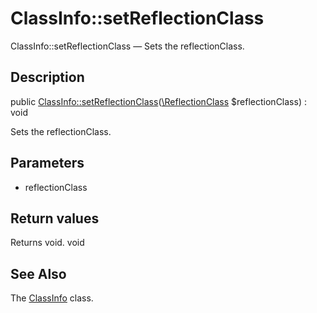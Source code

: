 ClassInfo::setReflectionClass
================

ClassInfo::setReflectionClass — Sets the reflectionClass.

Description
---------------


public [ClassInfo::setReflectionClass](https://github.com/lingtalfi/DocTools/blob/master/doc/api/DocTools/Info/ClassInfo/setReflectionClass.md)([\ReflectionClass](http://php.net/manual/en/class.reflectionclass.php) $reflectionClass) : void




Sets the reflectionClass.




Parameters
--------------

- reflectionClass
    

Return values
----------------

Returns void.
void








See Also
-----------

The [ClassInfo](https://github.com/lingtalfi/DocTools/blob/master/doc/api/DocTools/Info/ClassInfo.md) class.
